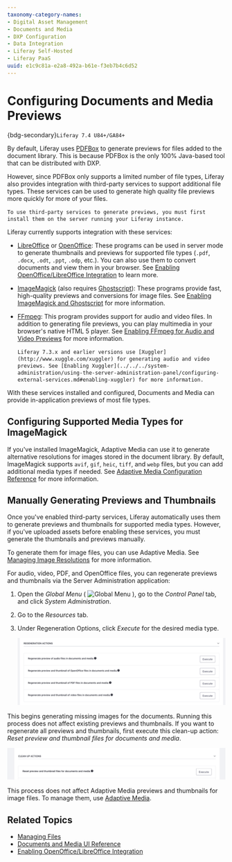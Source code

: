 ```yaml
---
taxonomy-category-names:
- Digital Asset Management
- Documents and Media
- DXP Configuration
- Data Integration
- Liferay Self-Hosted
- Liferay PaaS
uuid: e1c9c81a-e2a8-492a-b61e-f3eb7b4c6d52
---
```

# Configuring Documents and Media Previews

{bdg-secondary}`Liferay 7.4 U84+/GA84+`

By default, Liferay uses [PDFBox](https://pdfbox.apache.org) to generate previews for files added to the document library. This is because PDFBox is the only 100% Java-based tool that can be distributed with DXP.

However, since PDFBox only supports a limited number of file types, Liferay also provides integration with third-party services to support additional file types. These services can be used to generate high quality file previews more quickly for more of your files.

```{important}
To use third-party services to generate previews, you must first install them on the server running your Liferay instance. 
```

Liferay currently supports integration with these services:

* [LibreOffice](http://www.libreoffice.org) or [OpenOffice](http://www.openoffice.org): These programs can be used in server mode to generate thumbnails and previews for supported file types (`.pdf`, `.docx`, `.odt`, `.ppt`, `.odp`, etc.). You can also use them to convert documents and view them in your browser. See [Enabling OpenOffice/LibreOffice Integration](./enabling-openoffice-libreoffice-integration.md) to learn more.

* [ImageMagick](http://www.imagemagick.org) (also requires [Ghostscript](http://www.ghostscript.com)): These programs provide fast, high-quality previews and conversions for image files. See [Enabling ImageMagick and Ghostscript](../../../system-administration/using-the-server-administration-panel/configuring-external-services.md#enabling-imagemagick-and-ghostscript) for more information.

* [FFmpeg](http://ffmpeg.org/): This program provides support for audio and video files. In addition to generating file previews, you can play multimedia in your browser's native HTML 5 player. See [Enabling FFmpeg for Audio and Video Previews](./enabling-ffmpeg-for-audio-and-video-previews.md) for more information.

   ```{note}
   Liferay 7.3.x and earlier versions use [Xuggler](http://www.xuggle.com/xuggler) for generating audio and video previews. See [Enabling Xuggler](../../../system-administration/using-the-server-administration-panel/configuring-external-services.md#enabling-xuggler) for more information.
   ```

With these services installed and configured, Documents and Media can provide in-application previews of most file types.

## Configuring Supported Media Types for ImageMagick

If you've installed ImageMagick, Adaptive Media can use it to generate alternative resolutions for images stored in the document library. By default, ImageMagick supports `avif`, `gif`, `heic`, `tiff`, and `webp` files, but you can add additional media types if needed. See [Adaptive Media Configuration Reference](../publishing-and-sharing/using-adaptive-media/adaptive-media-configuration-reference.md#imagemagick) for more information.

## Manually Generating Previews and Thumbnails

Once you've enabled third-party services, Liferay automatically uses them to generate previews and thumbnails for supported media types. However, if you've uploaded assets before enabling these services, you must generate the thumbnails and previews manually.

To generate them for image files, you can use Adaptive Media. See [Managing Image Resolutions](../publishing-and-sharing/using-adaptive-media/managing-image-resolutions.md) for more information.

For audio, video, PDF, and OpenOffice files, you can regenerate previews and thumbnails via the Server Administration application: 

1. Open the *Global Menu* ( ![Global Menu](../../../images/icon-applications-menu.png) ), go to the *Control Panel* tab, and click *System Administration*.

1. Go to the *Resources* tab.

1. Under Regeneration Options, click *Execute* for the desired media type.

   ![Under Regeneration Options, execute the desired media type.](./configuring-documents-and-media-previews/images/01.png)

This begins generating missing images for the documents. Running this process does not affect existing previews and thumbnails. If you want to regenerate all previews and thumbnails, first execute this clean-up action: *Reset preview and thumbnail files for documents and media*.

![Execute Reset preview and thumbnail files for documents and media.](./configuring-documents-and-media-previews/images/02.png)

This process does not affect Adaptive Media previews and thumbnails for image files. To manage them, use [Adaptive Media](../publishing-and-sharing/using-adaptive-media.md).

## Related Topics

* [Managing Files](../uploading-and-managing/managing-files.md)
* [Documents and Media UI Reference](../documents-and-media-ui-reference.md)
* [Enabling OpenOffice/LibreOffice Integration](./enabling-openoffice-libreoffice-integration.md)
